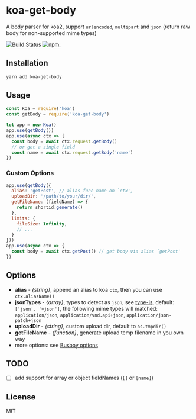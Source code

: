 
# koa-get-body
A body parser for koa2, support `urlencoded`, `multipart` and `json` (return raw body for non-supported mime types)

[![Build Status](https://travis-ci.org/yangg/koa-get-body.svg?branch=master)](https://travis-ci.org/yangg/koa-get-body)
[![npm:](https://img.shields.io/npm/v/koa-get-body.svg?style=flat)](https://www.npmjs.com/packages/koa-get-body)

## Installation
```bash
yarn add koa-get-body
```

## Usage
```js
const Koa = require('koa')
const getBody = require('koa-get-body')

let app = new Koa()
app.use(getBody())
app.use(async ctx => {
  const body = await ctx.request.getBody()
  // or get a single field
  const name = await ctx.request.getBody('name')
})
```
### Custom Options
```js
app.use(getBody({
  alias: 'getPost', // alias func name on `ctx',
  uploadDir: '/path/to/your/dir/',
  getFileName: (fieldName) => {
    return shortid.generate()
  },
  limits: {
    fileSize: Infinity,
    // ...
  }
}))
app.use(async ctx => {
  const body = await ctx.getPost() // get body via alias `getPost'
})
```

## Options
* **alias** - *{string}*, append an alias to koa `ctx`, then you can use `ctx.aliasName()`
* **jsonTypes** - *{array}*, types to detect as `json`, see [type-is](https://github.com/jshttp/type-is), default: `['json', '+json']`, the following mime types will matched: `application/json`, `application/vnd.api+json`, `application/json-patch+json`
* **uploadDir** - *{string}*, custom upload dir, default to `os.tmpdir()`
* **getFileName** - *{function}*, generate upload temp filename in you own way
* more options: see [Busboy options](https://github.com/mscdex/busboy#busboy-methods)

## TODO
- [ ] add support for array  or object fieldNames (`[]` or `[name]`)

## License
MIT
